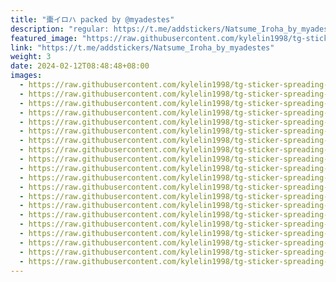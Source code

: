 ```yaml
---
title: "棗イロハ packed by @myadestes"
description: "regular: https://t.me/addstickers/Natsume_Iroha_by_myadestes"
featured_image: "https://raw.githubusercontent.com/kylelin1998/tg-sticker-spreading-worldwide-images/main/img/00197701-c64f-4782-9f40-3eec78ed2844.jpg"
link: "https://t.me/addstickers/Natsume_Iroha_by_myadestes"
weight: 3
date: 2024-02-12T08:48:48+08:00
images:
  - https://raw.githubusercontent.com/kylelin1998/tg-sticker-spreading-worldwide-images/main/img/00197701-c64f-4782-9f40-3eec78ed2844.jpg
  - https://raw.githubusercontent.com/kylelin1998/tg-sticker-spreading-worldwide-images/main/img/da79037e-73e5-482c-8177-bbb480b85d3a.jpg
  - https://raw.githubusercontent.com/kylelin1998/tg-sticker-spreading-worldwide-images/main/img/b44371f7-8665-4e78-8a3d-4c4660f25c4b.jpg
  - https://raw.githubusercontent.com/kylelin1998/tg-sticker-spreading-worldwide-images/main/img/b93c2327-a8f1-46c6-afb9-a8859456240e.jpg
  - https://raw.githubusercontent.com/kylelin1998/tg-sticker-spreading-worldwide-images/main/img/3a356136-dfa7-4ea9-9934-1a5240774f25.jpg
  - https://raw.githubusercontent.com/kylelin1998/tg-sticker-spreading-worldwide-images/main/img/5646920c-4d08-4cdc-8804-53e1e8257045.jpg
  - https://raw.githubusercontent.com/kylelin1998/tg-sticker-spreading-worldwide-images/main/img/aed14dc2-aec4-4eb0-94c4-65b5f22ecde9.jpg
  - https://raw.githubusercontent.com/kylelin1998/tg-sticker-spreading-worldwide-images/main/img/488cd8ba-081b-478c-a219-d5fbceb83d3b.jpg
  - https://raw.githubusercontent.com/kylelin1998/tg-sticker-spreading-worldwide-images/main/img/1f4195da-b23a-4fc6-b793-9c906a1bd8d9.jpg
  - https://raw.githubusercontent.com/kylelin1998/tg-sticker-spreading-worldwide-images/main/img/5d6ac471-2aaa-4f17-81d5-ded935ed6e16.jpg
  - https://raw.githubusercontent.com/kylelin1998/tg-sticker-spreading-worldwide-images/main/img/6dbbca37-7dcf-46c2-9244-854934f11da2.jpg
  - https://raw.githubusercontent.com/kylelin1998/tg-sticker-spreading-worldwide-images/main/img/5f73e8bc-37c3-423d-bc03-b9a5ce040001.jpg
  - https://raw.githubusercontent.com/kylelin1998/tg-sticker-spreading-worldwide-images/main/img/53516f3c-e92c-47c6-b9fd-479c4a3b2250.jpg
  - https://raw.githubusercontent.com/kylelin1998/tg-sticker-spreading-worldwide-images/main/img/a78eff4d-9590-4bb2-8d4d-d1ac883e986c.jpg
  - https://raw.githubusercontent.com/kylelin1998/tg-sticker-spreading-worldwide-images/main/img/83e0edce-8e3a-4df9-ad71-4c711e2a8cc4.jpg
  - https://raw.githubusercontent.com/kylelin1998/tg-sticker-spreading-worldwide-images/main/img/53e06a9f-f85b-4499-a41f-bb1ee3030f10.jpg
  - https://raw.githubusercontent.com/kylelin1998/tg-sticker-spreading-worldwide-images/main/img/14d4ef5c-db27-42fd-b40e-f303e6da91c5.jpg
  - https://raw.githubusercontent.com/kylelin1998/tg-sticker-spreading-worldwide-images/main/img/0971dbfe-29d9-4089-b711-8962dc7d3e30.jpg
  - https://raw.githubusercontent.com/kylelin1998/tg-sticker-spreading-worldwide-images/main/img/d24d5e51-0547-424e-9e90-70aa950d530a.jpg
  - https://raw.githubusercontent.com/kylelin1998/tg-sticker-spreading-worldwide-images/main/img/d839378b-483e-4c5c-9cc1-509ef6064a26.jpg
---
```


